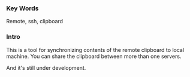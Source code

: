### Key Words
Remote, ssh, clipboard

### Intro
This is a tool for synchronizing contents of the remote clipboard to local machine. You can share the clipboard between more than one servers.

And it's still under development.

